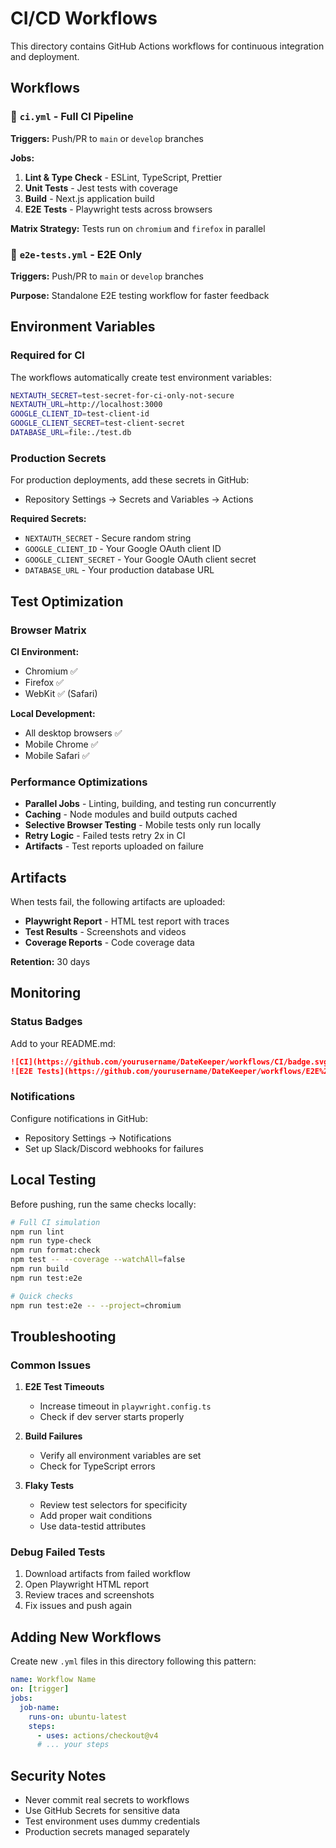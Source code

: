 # CI/CD Workflows

This directory contains GitHub Actions workflows for continuous integration and deployment.

## Workflows

### 🔄 `ci.yml` - Full CI Pipeline

**Triggers:** Push/PR to `main` or `develop` branches

**Jobs:**
1. **Lint & Type Check** - ESLint, TypeScript, Prettier
2. **Unit Tests** - Jest tests with coverage
3. **Build** - Next.js application build
4. **E2E Tests** - Playwright tests across browsers

**Matrix Strategy:** Tests run on `chromium` and `firefox` in parallel

### 🧪 `e2e-tests.yml` - E2E Only

**Triggers:** Push/PR to `main` or `develop` branches

**Purpose:** Standalone E2E testing workflow for faster feedback

## Environment Variables

### Required for CI

The workflows automatically create test environment variables:

```bash
NEXTAUTH_SECRET=test-secret-for-ci-only-not-secure
NEXTAUTH_URL=http://localhost:3000
GOOGLE_CLIENT_ID=test-client-id
GOOGLE_CLIENT_SECRET=test-client-secret
DATABASE_URL=file:./test.db
```

### Production Secrets

For production deployments, add these secrets in GitHub:
- Repository Settings → Secrets and Variables → Actions

**Required Secrets:**
- `NEXTAUTH_SECRET` - Secure random string
- `GOOGLE_CLIENT_ID` - Your Google OAuth client ID
- `GOOGLE_CLIENT_SECRET` - Your Google OAuth client secret
- `DATABASE_URL` - Your production database URL

## Test Optimization

### Browser Matrix

**CI Environment:**
- Chromium ✅
- Firefox ✅  
- WebKit ✅ (Safari)

**Local Development:**
- All desktop browsers ✅
- Mobile Chrome ✅
- Mobile Safari ✅

### Performance Optimizations

- **Parallel Jobs** - Linting, building, and testing run concurrently
- **Caching** - Node modules and build outputs cached
- **Selective Browser Testing** - Mobile tests only run locally
- **Retry Logic** - Failed tests retry 2x in CI
- **Artifacts** - Test reports uploaded on failure

## Artifacts

When tests fail, the following artifacts are uploaded:

- **Playwright Report** - HTML test report with traces
- **Test Results** - Screenshots and videos
- **Coverage Reports** - Code coverage data

**Retention:** 30 days

## Monitoring

### Status Badges

Add to your README.md:

```markdown
![CI](https://github.com/yourusername/DateKeeper/workflows/CI/badge.svg)
![E2E Tests](https://github.com/yourusername/DateKeeper/workflows/E2E%20Tests/badge.svg)
```

### Notifications

Configure notifications in GitHub:
- Repository Settings → Notifications
- Set up Slack/Discord webhooks for failures

## Local Testing

Before pushing, run the same checks locally:

```bash
# Full CI simulation
npm run lint
npm run type-check
npm run format:check
npm test -- --coverage --watchAll=false
npm run build
npm run test:e2e

# Quick checks
npm run test:e2e -- --project=chromium
```

## Troubleshooting

### Common Issues

1. **E2E Test Timeouts**
   - Increase timeout in `playwright.config.ts`
   - Check if dev server starts properly

2. **Build Failures**
   - Verify all environment variables are set
   - Check for TypeScript errors

3. **Flaky Tests**
   - Review test selectors for specificity
   - Add proper wait conditions
   - Use data-testid attributes

### Debug Failed Tests

1. Download artifacts from failed workflow
2. Open Playwright HTML report
3. Review traces and screenshots
4. Fix issues and push again

## Adding New Workflows

Create new `.yml` files in this directory following this pattern:

```yaml
name: Workflow Name
on: [trigger]
jobs:
  job-name:
    runs-on: ubuntu-latest
    steps:
      - uses: actions/checkout@v4
      # ... your steps
```

## Security Notes

- Never commit real secrets to workflows
- Use GitHub Secrets for sensitive data
- Test environment uses dummy credentials
- Production secrets managed separately
